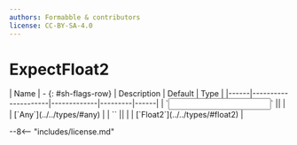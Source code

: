 ```yaml
---
authors: Formabble & contributors
license: CC-BY-SA-4.0
---
```



# ExpectFloat2

<div class="sh-parameters" markdown="1">
| Name | - {: #sh-flags-row} | Description | Default | Type |
|------|---------------------|-------------|---------|------|
| `<input>` || | | [`Any`](../../types/#any) |
| `<output>` || | | [`Float2`](../../types/#float2) |

</div>



--8<-- "includes/license.md"

